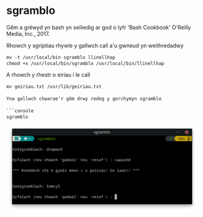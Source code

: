 # sgramblo
Gêm a grëwyd yn bash yn seiliedig ar god o lyfr 'Bash Cookbook' O'Reilly Media, Inc., 2017.

Rhowch y sgriptiau rhywle y gallwch call a'u gwneud yn weithredadwy

```console
mv -t /usr/local/bin sgramblo llinellhap
chmod +x /usr/local/bin/sgramblo /usr/local/bin/llinellhap
```
A rhowch y rhestr o eiriau i le call

```console
mv geiriau.txt /usr/lib/geiriau.txt

Yna gallwch chwarae'r gêm drwy redeg y gorchymyn sgramblo

```console
sgramblo
```
![image](sgramblo.png)
